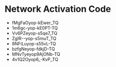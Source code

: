 # Network Activation Code
* fMgFaOyop-kEwer_TQ
* 1m6gc-yop-kE0PT-TQ
* Vv6PZeyop-s5qe7_TQ
* ZgIR--yop-s5muT_TQ
* 8NFiLuyop-s55vL-TQ
* bzfgNeyop-fdkjD-TQ
* MNvTyeyop9AjONb-TQ
* 4v1Q2Oyop6_-KvP_TQ